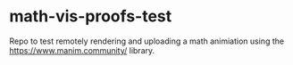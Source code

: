 # math-vis-proofs-test

Repo to test remotely rendering and uploading a math animiation using the https://www.manim.community/ library.
